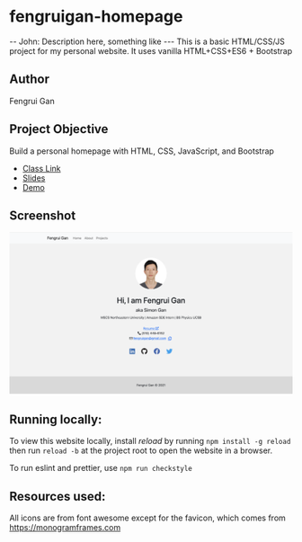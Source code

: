 # fengruigan-homepage

-- John: Description here, something like --- This is a basic HTML/CSS/JS project for my personal website. It uses vanilla HTML+CSS+ES6 + Bootstrap

## Author

Fengrui Gan

## Project Objective

Build a personal homepage with HTML, CSS, JavaScript, and Bootstrap

- [Class Link](https://johnguerra.co/classes/webDevelopment_fall_2021/)
- [Slides](https://docs.google.com/presentation/d/1DUxhcyo_CarS9NEgr0njODvs7eIyj0OoMbYh4yenIsE/edit?usp=sharing)
- [Demo](https://youtu.be/N-JC1o1qzpw)

## Screenshot

![Landing page screenshot](public/images/screenshot.png "screenshot")

## Running locally:

To view this website locally, install _reload_ by running
`npm install -g reload` then run `reload -b` at the project root to open the website in a browser.

To run eslint and prettier, use `npm run checkstyle`

## Resources used:

All icons are from font awesome except for the favicon, which comes from https://monogramframes.com
